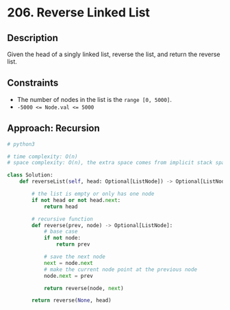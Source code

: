 # 206. Reverse Linked List

## Description

Given the head of a singly linked list, reverse the list, and return the reverse list.

## Constraints

- The number of nodes in the list is the `range [0, 5000]`.
- `-5000 <= Node.val <= 5000`

## Approach: Recursion

```python
# python3

# time complexity: O(n)
# space complexity: O(n), the extra space comes from implicit stack space due to recursion.

class Solution:
    def reverseList(self, head: Optional[ListNode]) -> Optional[ListNode]:

        # the list is empty or only has one node
        if not head or not head.next:
            return head

        # recursive function
        def reverse(prev, node) -> Optional[ListNode]:
            # base case
            if not node:
                return prev

            # save the next node
            next = node.next
            # make the current node point at the previous node
            node.next = prev

            return reverse(node, next)

        return reverse(None, head)
```